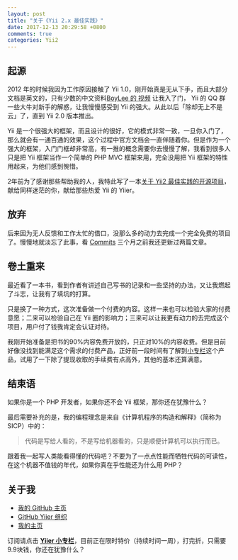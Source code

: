 ```yaml
---
layout: post
title: "关于《Yii 2.x 最佳实践》"
date: 2017-12-13 20:29:58 +0800
comments: true
categories: Yii2
---
```


## 起源

2012 年的时候我因为工作原因接触了 Yii 1.0，刚开始真是无从下手，而且大部分文档是英文的，只有少数的中文资料[BoyLee 的 视频](http://blog.yiiblog.info/) 让我入了门， Yii 的 QQ 群一些大牛对新手的解惑，让我慢慢感受到 Yii 的强大。从此以后「除却无上不是云」了，直到 Yii 2.0 版本推出。

Yii 是一个很强大的框架，而且设计的很好，它的模式非常一致，一旦你入门了，那么就会有一通百通的效果，这个过程中官方文档会一直伴随着你。但是作为一个强大的框架，入门门框却非常高，有一推的概念需要你去慢慢了解，我看到很多人只是把 Yii 框架当作一个简单的 PHP MVC 框架来用，完全没用把 Yii 框架的特性用起来，为他们感到惋惜。

<!--more-->

2年前为了感谢那些帮助我的人，我特此写了一本[关于 Yii2 最佳实践的开源项目](https://github.com/forecho/yii2-practice-book)，献给同样迷茫的你，献给那些热爱 Yii 的 Yiier。

## 放弃

后来因为无人反馈和工作太忙的借口，没那么多的动力去完成一个完全免费的项目了。慢慢地就淡忘了此事，看 [Commits](https://github.com/forecho/yii2-practice-book/commits/master) 三个月之前我还更新过两篇文章。

## 卷土重来

最近看了一本书，看到作者有讲述自己写书的记录和一些坚持的办法，又让我燃起了斗志，让我有了填坑的打算。

只是换了一种方式，这次准备做一个付费的内容。这样一来也可以检验大家的付费意愿；二来可以检验自己在 Yii 圈的影响力；三来可以让我更有动力的去完成这个项目，用户付了钱我肯定会认证对待。

我刚开始准备是把书的90%内容免费开放的，只正对10%的内容收费。但是目前好像没找到能满足这个需求的付费产品，正好前一段时间有了解到[小专栏](https://xiaozhuanlan.com/yiier)这个产品，试用了一下除了提现收取的手续费有点高外，其他的基本还算满意。

## 结束语

如果你是一个 PHP 开发者，如果你还不会 Yii 框架，那你还在犹豫什么？

最后需要补充的是，我的编程理念是来自《计算机程序的构造和解释》（简称为SICP）中的：

> 代码是写给人看的，不是写给机器看的，只是顺便计算机可以执行而已。

跟着我一起写人类能看得懂的代码吧？不要为了一点点性能而牺牲代码的可读性，在这个机器不值钱的年代，如果你真在乎性能还为什么用 PHP？

## 关于我

- [我的 GitHub 主页](https://github.com/forecho)
- [ GitHub Yiier 组织](https://github.com/yiier)
- [我的主页](http://www.forecho.com/)


订阅请点击 **[Yiier 小专栏](https://xiaozhuanlan.com/yiier)**，目前正在限时特价（持续时间一周），打完折，只需要9.9块钱，你还在犹豫什么？